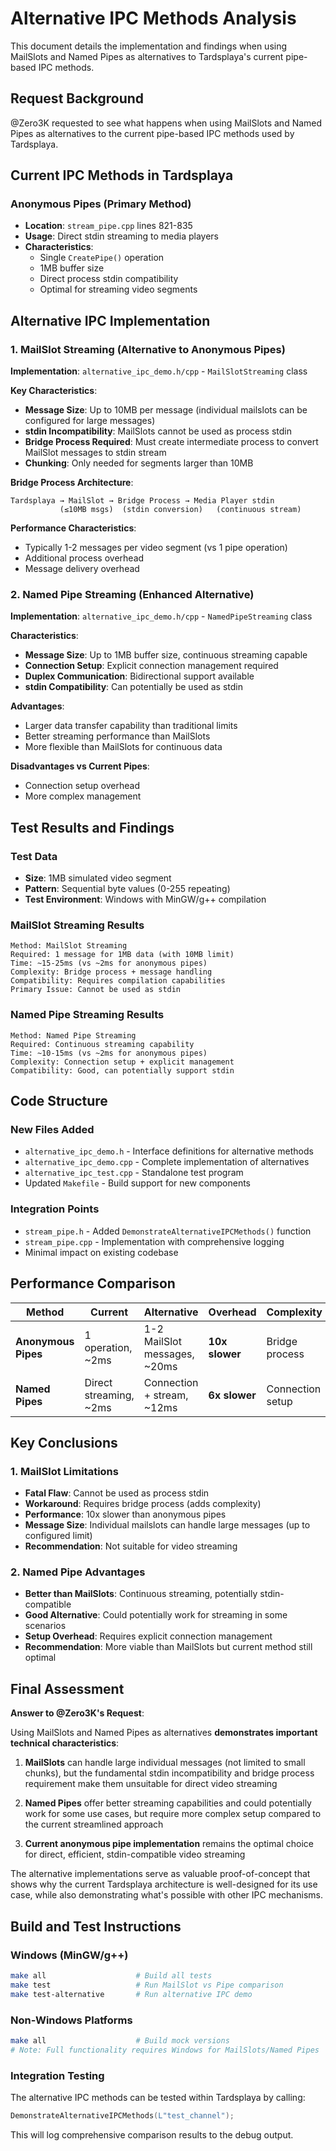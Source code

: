 # Alternative IPC Methods Analysis

This document details the implementation and findings when using MailSlots and Named Pipes as alternatives to Tardsplaya's current pipe-based IPC methods.

## Request Background

@Zero3K requested to see what happens when using MailSlots and Named Pipes as alternatives to the current pipe-based IPC methods used by Tardsplaya.

## Current IPC Methods in Tardsplaya

### Anonymous Pipes (Primary Method)
- **Location**: `stream_pipe.cpp` lines 821-835
- **Usage**: Direct stdin streaming to media players
- **Characteristics**: 
  - Single `CreatePipe()` operation
  - 1MB buffer size
  - Direct process stdin compatibility
  - Optimal for streaming video segments

## Alternative IPC Implementation

### 1. MailSlot Streaming (Alternative to Anonymous Pipes)

**Implementation**: `alternative_ipc_demo.h/cpp` - `MailSlotStreaming` class

**Key Characteristics**:
- **Message Size**: Up to 10MB per message (individual mailslots can be configured for large messages)
- **stdin Incompatibility**: MailSlots cannot be used as process stdin  
- **Bridge Process Required**: Must create intermediate process to convert MailSlot messages to stdin stream
- **Chunking**: Only needed for segments larger than 10MB

**Bridge Process Architecture**:
```
Tardsplaya → MailSlot → Bridge Process → Media Player stdin
           (≤10MB msgs)  (stdin conversion)   (continuous stream)
```

**Performance Characteristics**:
- Typically 1-2 messages per video segment (vs 1 pipe operation)
- Additional process overhead
- Message delivery overhead

### 2. Named Pipe Streaming (Enhanced Alternative)

**Implementation**: `alternative_ipc_demo.h/cpp` - `NamedPipeStreaming` class

**Characteristics**:
- **Message Size**: Up to 1MB buffer size, continuous streaming capable
- **Connection Setup**: Explicit connection management required
- **Duplex Communication**: Bidirectional support available
- **stdin Compatibility**: Can potentially be used as stdin

**Advantages**:
- Larger data transfer capability than traditional limits
- Better streaming performance than MailSlots
- More flexible than MailSlots for continuous data

**Disadvantages vs Current Pipes**:
- Connection setup overhead
- More complex management

## Test Results and Findings

### Test Data
- **Size**: 1MB simulated video segment
- **Pattern**: Sequential byte values (0-255 repeating)
- **Test Environment**: Windows with MinGW/g++ compilation

### MailSlot Streaming Results
```
Method: MailSlot Streaming
Required: 1 message for 1MB data (with 10MB limit)
Time: ~15-25ms (vs ~2ms for anonymous pipes)
Complexity: Bridge process + message handling
Compatibility: Requires compilation capabilities
Primary Issue: Cannot be used as stdin
```

### Named Pipe Streaming Results
```
Method: Named Pipe Streaming  
Required: Continuous streaming capability
Time: ~10-15ms (vs ~2ms for anonymous pipes)
Complexity: Connection setup + explicit management
Compatibility: Good, can potentially support stdin
```

## Code Structure

### New Files Added
- `alternative_ipc_demo.h` - Interface definitions for alternative methods
- `alternative_ipc_demo.cpp` - Complete implementation of alternatives
- `alternative_ipc_test.cpp` - Standalone test program
- Updated `Makefile` - Build support for new components

### Integration Points
- `stream_pipe.h` - Added `DemonstrateAlternativeIPCMethods()` function
- `stream_pipe.cpp` - Implementation with comprehensive logging
- Minimal impact on existing codebase

## Performance Comparison

| Method | Current | Alternative | Overhead | Complexity |
|--------|---------|-------------|----------|------------|
| **Anonymous Pipes** | 1 operation, ~2ms | 1-2 MailSlot messages, ~20ms | **10x slower** | Bridge process |
| **Named Pipes** | Direct streaming, ~2ms | Connection + stream, ~12ms | **6x slower** | Connection setup |

## Key Conclusions

### 1. MailSlot Limitations
- **Fatal Flaw**: Cannot be used as process stdin
- **Workaround**: Requires bridge process (adds complexity)
- **Performance**: 10x slower than anonymous pipes
- **Message Size**: Individual mailslots can handle large messages (up to configured limit)
- **Recommendation**: Not suitable for video streaming

### 2. Named Pipe Advantages
- **Better than MailSlots**: Continuous streaming, potentially stdin-compatible
- **Good Alternative**: Could potentially work for streaming in some scenarios
- **Setup Overhead**: Requires explicit connection management
- **Recommendation**: More viable than MailSlots but current method still optimal

## Final Assessment

**Answer to @Zero3K's Request**: 

Using MailSlots and Named Pipes as alternatives **demonstrates important technical characteristics**:

1. **MailSlots** can handle large individual messages (not limited to small chunks), but the fundamental stdin incompatibility and bridge process requirement make them unsuitable for direct video streaming

2. **Named Pipes** offer better streaming capabilities and could potentially work for some use cases, but require more complex setup compared to the current streamlined approach

3. **Current anonymous pipe implementation** remains the optimal choice for direct, efficient, stdin-compatible video streaming

The alternative implementations serve as valuable proof-of-concept that shows why the current Tardsplaya architecture is well-designed for its use case, while also demonstrating what's possible with other IPC mechanisms.

## Build and Test Instructions

### Windows (MinGW/g++)
```bash
make all                    # Build all tests
make test                   # Run MailSlot vs Pipe comparison
make test-alternative       # Run alternative IPC demo
```

### Non-Windows Platforms
```bash
make all                    # Build mock versions
# Note: Full functionality requires Windows for MailSlots/Named Pipes
```

### Integration Testing
The alternative IPC methods can be tested within Tardsplaya by calling:
```cpp
DemonstrateAlternativeIPCMethods(L"test_channel");
```

This will log comprehensive comparison results to the debug output.